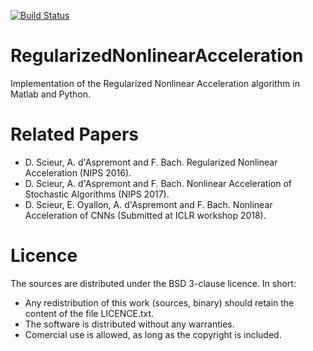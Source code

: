 [![Build Status](https://travis-ci.org/windows7lover/RegularizedNonlinearAcceleration.svg?branch=master)](https://travis-ci.org/windows7lover/RegularizedNonlinearAcceleration)

# RegularizedNonlinearAcceleration
Implementation of the Regularized Nonlinear Acceleration algorithm in Matlab and Python.

# Related Papers
- D. Scieur, A. d'Aspremont and F. Bach. Regularized Nonlinear Acceleration (NIPS 2016).
- D. Scieur, A. d'Aspremont and F. Bach. Nonlinear Acceleration of Stochastic Algorithms (NIPS 2017).
- D. Scieur, E. Oyallon, A. d'Aspremont and F. Bach. Nonlinear Acceleration of CNNs (Submitted at ICLR workshop 2018).

# Licence
The sources are distributed under the BSD 3-clause licence. In short:
- Any redistribution of this work (sources, binary) should retain the content of the file LICENCE.txt.
- The software is distributed without any warranties.
- Comercial use is allowed, as long as the copyright is included.
